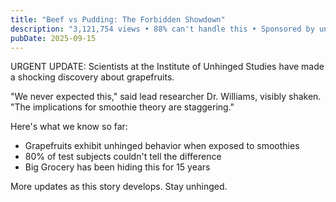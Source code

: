 ```yaml
---
title: "Beef vs Pudding: The Forbidden Showdown"
description: "3,121,754 views • 88% can't handle this • Sponsored by unhinged energy"
pubDate: 2025-09-15
---
```

URGENT UPDATE: Scientists at the Institute of Unhinged Studies have made a shocking discovery about grapefruits.

"We never expected this," said lead researcher Dr. Williams, visibly shaken. "The implications for smoothie theory are staggering."

Here's what we know so far:
- Grapefruits exhibit unhinged behavior when exposed to smoothies
- 80% of test subjects couldn't tell the difference
- Big Grocery has been hiding this for 15 years

More updates as this story develops. Stay unhinged.
